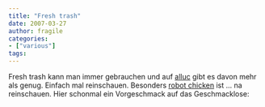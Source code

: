 ```yaml
---
title: "Fresh trash"
date: 2007-03-27
author: fragile
categories:
- ["various"]
tags:
---
```

Fresh trash kann man immer gebrauchen und auf <a href="http://www.alluc.org" title="alluc" target="_blank">alluc</a> gibt es davon mehr als genug. Einfach mal reinschauen. Besonders <a href="http://www3.alluc.org/alluc/cartoons.html?action=getviewcategory&amp;category_uid=399" title="robot chicken" target="_blank">robot chicken</a> ist ... na reinschauen. Hier schonmal ein Vorgeschmack auf das Geschmacklose:

<div><object width="425" height="335"><param name="movie" value="http://www.dailymotion.com/swf/4Rja0tzUUZMbp12tg"></param><param name="allowfullscreen" value="true"></param><embed src="https://www.dailymotion.com/swf/4Rja0tzUUZMbp12tg" type="application/x-shockwave-flash" width="425" height="335" allowfullscreen="true"></embed></object><br /></div>